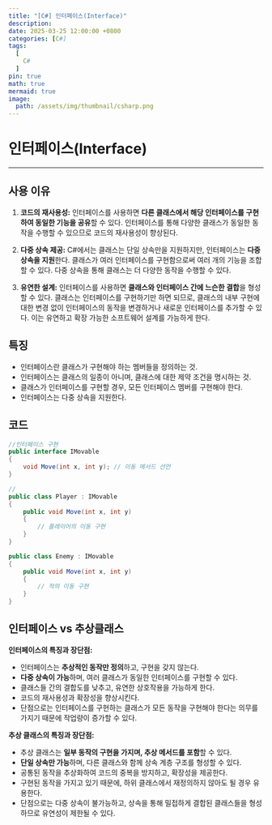 ```yaml
---
title: "[C#] 인터페이스(Interface)"
description: 
date: 2025-03-25 12:00:00 +0800
categories: [C#]
tags:
  [
    C#
  ]
pin: true
math: true
mermaid: true
image:
  path: /assets/img/thumbnail/csharp.png
---
```


# 인터페이스(Interface)
--- 

## 사용 이유

1. **코드의 재사용성:** 
인터페이스를 사용하면 **다른 클래스에서 해당 인터페이스를 구현하여 동일한 기능을 공유**할 수 있다. 인터페이스를 통해 다양한 클래스가 동일한 동작을 수행할 수 있으므로 코드의 재사용성이 향상된다.

2. **다중 상속 제공:** 
C#에서는 클래스는 단일 상속만을 지원하지만, 인터페이스는 **다중 상속을 지원**한다. 클래스가 여러 인터페이스를 구현함으로써 여러 개의 기능을 조합할 수 있다. 다중 상속을 통해 클래스는 더 다양한 동작을 수행할 수 있다.

3. **유연한 설계:** 
인터페이스를 사용하면 **클래스와 인터페이스 간에 느슨한 결합**을 형성할 수 있다. 클래스는 인터페이스를 구현하기만 하면 되므로, 클래스의 내부 구현에 대한 변경 없이 인터페이스의 동작을 변경하거나 새로운 인터페이스를 추가할 수 있다. 이는 유연하고 확장 가능한 소프트웨어 설계를 가능하게 한다.

## 특징

- 인터페이스란 클래스가 구현해야 하는 멤버들을 정의하는 것.
- 인터페이스는 클래스의 일종이 아니며, 클래스에 대한 제약 조건을 명시하는 것.
- 클래스가 인터페이스를 구현할 경우, 모든 인터페이스 멤버를 구현해야 한다.
- 인터페이스는 다중 상속을 지원한다.

## 코드

```c#
//인터페이스 구현
public interface IMovable
{
    void Move(int x, int y); // 이동 메서드 선언
}

//
public class Player : IMovable
{
    public void Move(int x, int y)
    {
        // 플레이어의 이동 구현
    }
}

public class Enemy : IMovable
{
    public void Move(int x, int y)
    {
        // 적의 이동 구현
    }
}
```

## 인터페이스 vs 추상클래스
    
**인터페이스의 특징과 장단점:**

- 인터페이스는 **추상적인 동작만 정의**하고, 구현을 갖지 않는다.
- **다중 상속이 가능**하며, 여러 클래스가 동일한 인터페이스를 구현할 수 있다.
- 클래스들 간의 결합도를 낮추고, 유연한 상호작용을 가능하게 한다.
- 코드의 재사용성과 확장성을 향상시킨다.
- 단점으로는 인터페이스를 구현하는 클래스가 모든 동작을 구현해야 한다는 의무를 가지기 때문에 작업량이 증가할 수 있다.

**추상 클래스의 특징과 장단점:**

- 추상 클래스는 **일부 동작의 구현을 가지며, 추상 메서드를 포함**할 수 있다.
- **단일 상속만 가능**하며, 다른 클래스와 함께 상속 계층 구조를 형성할 수 있다.
- 공통된 동작을 추상화하여 코드의 중복을 방지하고, 확장성을 제공한다.
- 구현된 동작을 가지고 있기 때문에, 하위 클래스에서 재정의하지 않아도 될 경우 유용한다.
- 단점으로는 다중 상속이 불가능하고, 상속을 통해 밀접하게 결합된 클래스들을 형성하므로 유연성이 제한될 수 있다.